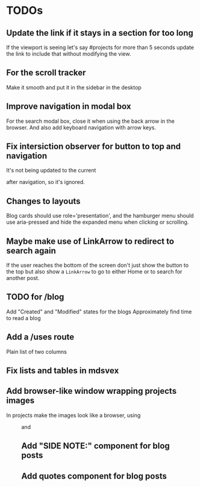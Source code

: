 # TODOs

## Update the link if it stays in a section for too long

If the viewport is seeing let's say #projects for more than 5 seconds update the
link to include that without modifying the view.

## For the scroll tracker

Make it smooth and put it in the sidebar in the desktop

## Improve navigation in modal box

For the search modal box, close it when using the back arrow in the browser. And
also add keyboard navigation with arrow keys.

## Fix intersiction observer for button to top and navigation

It's not being updated to the current <main> after navigation, so it's ignored.

## Changes to layouts

Blog cards should use role='presentation', and the hamburger menu should use
aria-pressed and hide the expanded menu when clicking or scrolling.

## Maybe make use of LinkArrow to redirect to search again

If the user reaches the bottom of the screen don't just show the button to the
top but also show a `LinkArrow` to go to either Home or to search for another post.

## TODO for /blog

Add "Created" and "Modified" states for the blogs
Approximately find time to read a blog

## Add a /uses route

Plain list of two columns

## Fix lists and tables in mdsvex

## Add browser-like window wrapping projects images

In projects make the images look like a browser, using <figure> and <figcaption>

## Add "SIDE NOTE:" component for blog posts

## Add quotes component for blog posts
